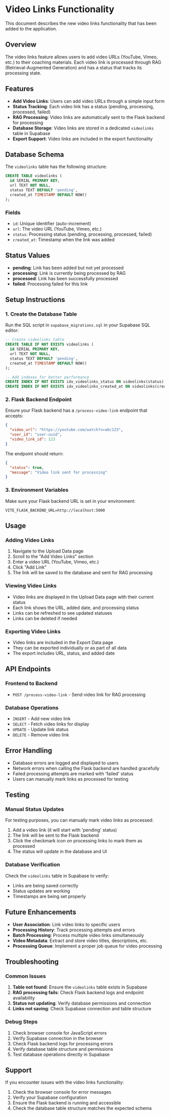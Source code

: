 # Video Links Functionality

This document describes the new video links functionality that has been added to the application.

## Overview

The video links feature allows users to add video URLs (YouTube, Vimeo, etc.) to their coaching materials. Each video link is processed through RAG (Retrieval-Augmented Generation) and has a status that tracks its processing state.

## Features

- **Add Video Links**: Users can add video URLs through a simple input form
- **Status Tracking**: Each video link has a status (pending, processing, processed, failed)
- **RAG Processing**: Video links are automatically sent to the Flask backend for processing
- **Database Storage**: Video links are stored in a dedicated `videolinks` table in Supabase
- **Export Support**: Video links are included in the export functionality

## Database Schema

The `videolinks` table has the following structure:

```sql
CREATE TABLE videolinks (
  id SERIAL PRIMARY KEY,
  url TEXT NOT NULL,
  status TEXT DEFAULT 'pending',
  created_at TIMESTAMP DEFAULT NOW()
);
```

### Fields

- `id`: Unique identifier (auto-increment)
- `url`: The video URL (YouTube, Vimeo, etc.)
- `status`: Processing status (pending, processing, processed, failed)
- `created_at`: Timestamp when the link was added

## Status Values

- **pending**: Link has been added but not yet processed
- **processing**: Link is currently being processed by RAG
- **processed**: Link has been successfully processed
- **failed**: Processing failed for this link

## Setup Instructions

### 1. Create the Database Table

Run the SQL script in `supabase_migrations.sql` in your Supabase SQL editor:

```sql
-- Create videolinks table
CREATE TABLE IF NOT EXISTS videolinks (
  id SERIAL PRIMARY KEY,
  url TEXT NOT NULL,
  status TEXT DEFAULT 'pending',
  created_at TIMESTAMP DEFAULT NOW()
);

-- Add indexes for better performance
CREATE INDEX IF NOT EXISTS idx_videolinks_status ON videolinks(status);
CREATE INDEX IF NOT EXISTS idx_videolinks_created_at ON videolinks(created_at);
```

### 2. Flask Backend Endpoint

Ensure your Flask backend has a `/process-video-link` endpoint that accepts:

```json
{
  "video_url": "https://youtube.com/watch?v=abc123",
  "user_id": "user-uuid",
  "video_link_id": 123
}
```

The endpoint should return:

```json
{
  "status": true,
  "message": "Video link sent for processing"
}
```

### 3. Environment Variables

Make sure your Flask backend URL is set in your environment:

```env
VITE_FLASK_BACKEND_URL=http://localhost:5000
```

## Usage

### Adding Video Links

1. Navigate to the Upload Data page
2. Scroll to the "Add Video Links" section
3. Enter a video URL (YouTube, Vimeo, etc.)
4. Click "Add Link"
5. The link will be saved to the database and sent for RAG processing

### Viewing Video Links

- Video links are displayed in the Upload Data page with their current status
- Each link shows the URL, added date, and processing status
- Links can be refreshed to see updated statuses
- Links can be deleted if needed

### Exporting Video Links

- Video links are included in the Export Data page
- They can be exported individually or as part of all data
- The export includes URL, status, and added date

## API Endpoints

### Frontend to Backend

- `POST /process-video-link` - Send video link for RAG processing

### Database Operations

- `INSERT` - Add new video link
- `SELECT` - Fetch video links for display
- `UPDATE` - Update link status
- `DELETE` - Remove video link

## Error Handling

- Database errors are logged and displayed to users
- Network errors when calling the Flask backend are handled gracefully
- Failed processing attempts are marked with 'failed' status
- Users can manually mark links as processed for testing

## Testing

### Manual Status Updates

For testing purposes, you can manually mark video links as processed:

1. Add a video link (it will start with 'pending' status)
2. The link will be sent to the Flask backend
3. Click the checkmark icon on processing links to mark them as processed
4. The status will update in the database and UI

### Database Verification

Check the `videolinks` table in Supabase to verify:

- Links are being saved correctly
- Status updates are working
- Timestamps are being set properly

## Future Enhancements

- **User Association**: Link video links to specific users
- **Processing History**: Track processing attempts and errors
- **Batch Processing**: Process multiple video links simultaneously
- **Video Metadata**: Extract and store video titles, descriptions, etc.
- **Processing Queue**: Implement a proper job queue for video processing

## Troubleshooting

### Common Issues

1. **Table not found**: Ensure the `videolinks` table exists in Supabase
2. **RAG processing fails**: Check Flask backend logs and endpoint availability
3. **Status not updating**: Verify database permissions and connection
4. **Links not saving**: Check Supabase connection and table structure

### Debug Steps

1. Check browser console for JavaScript errors
2. Verify Supabase connection in the browser
3. Check Flask backend logs for processing errors
4. Verify database table structure and permissions
5. Test database operations directly in Supabase

## Support

If you encounter issues with the video links functionality:

1. Check the browser console for error messages
2. Verify your Supabase configuration
3. Ensure the Flask backend is running and accessible
4. Check the database table structure matches the expected schema
